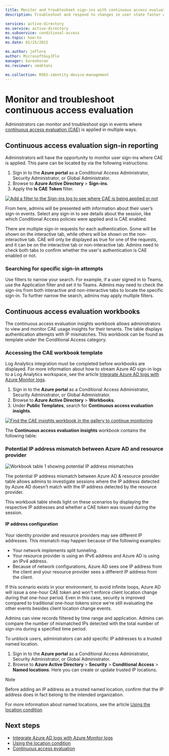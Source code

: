 ```yaml
---
title: Monitor and troubleshoot sign-ins with continuous access evaluation in Azure AD
description: Troubleshoot and respond to changes in user state faster with continuous access evaluation in Azure AD

services: active-directory
ms.service: active-directory
ms.subservice: conditional-access
ms.topic: how-to
ms.date: 01/25/2022

ms.author: joflore
author: MicrosoftGuyJFlo
manager: karenhoran
ms.reviewer: vmahtani

ms.collection: M365-identity-device-management
---
```

# Monitor and troubleshoot continuous access evaluation

Administrators can monitor and troubleshoot sign in events where [continuous access evaluation (CAE)](concept-continuous-access-evaluation.md) is applied in multiple ways.

## Continuous access evaluation sign-in reporting

Administrators will have the opportunity to monitor user sign-ins where CAE is applied. This pane can be located by via the following instructions:

1.	Sign in to the **Azure portal** as a Conditional Access Administrator, Security Administrator, or Global Administrator.
1.	Browse to **Azure Active Directory** > **Sign-ins**. 
1.	Apply the **Is CAE Token** filter. 

[ ![Add a filter to the Sign-ins log to see where CAE is being applied or not](./media/howto-continuous-access-evaluation-troubleshoot/azure-ad-sign-ins-log-apply-filter.png) ](./media/howto-continuous-access-evaluation-troubleshoot/azure-ad-sign-ins-log-apply-filter.png#lightbox)

From here, admins will be presented with information about their user’s sign-in events. Select any sign-in to see details about the session, like which Conditional Access policies were applied and is CAE enabled. 

There are multiple sign-in requests for each authentication. Some will be shown on the interactive tab, while others will be shown on the non-interactive tab. CAE will only be displayed as true for one of the requests, and it can be on the interactive tab or non-interactive tab. Admins need to check both tabs to confirm whether the user's authentication is CAE enabled or not. 

### Searching for specific sign-in attempts

Use filters to narrow your search. For example, if a user signed in to Teams, use the Application filter and set it to Teams. Admins may need to check the sign-ins from both interactive and non-interactive tabs to locate the specific sign-in. To further narrow the search, admins may apply multiple filters.

## Continuous access evaluation workbooks

The continuous access evaluation insights workbook allows administrators to view and monitor CAE usage insights for their tenants. The table displays authentication attempts with IP mismatches. This workbook can be found as template under the Conditional Access category. 

### Accessing the CAE workbook template

Log Analytics integration must be completed before workbooks are displayed. For more information about how to stream Azure AD sign-in logs to a Log Analytics workspace, see the article [Integrate Azure AD logs with Azure Monitor logs](../reports-monitoring/howto-integrate-activity-logs-with-log-analytics.md).
 
1.	Sign in to the **Azure portal** as a Conditional Access Administrator, Security Administrator, or Global Administrator. 
1.	Browse to **Azure Active Directory** > **Workbooks**.
1.	Under **Public Templates**, search for **Continuous access evaluation insights**.

[ ![Find the CAE insights workbook in the gallery to continue monitoring](./media/howto-continuous-access-evaluation-troubleshoot/azure-ad-workbooks-continuous-access-evaluation.png) ](./media/howto-continuous-access-evaluation-troubleshoot/azure-ad-workbooks-continuous-access-evaluation.png#lightbox)

The **Continuous access evaluation insights** workbook contains the following table:

### Potential IP address mismatch between Azure AD and resource provider  

![Workbook table 1 showing potential IP address mismatches](./media/howto-continuous-access-evaluation-troubleshoot/continuous-access-evaluation-insights-workbook-table-1.png)

The potential IP address mismatch between Azure AD & resource provider table allows admins to investigate sessions where the IP address detected by Azure AD doesn't match with the IP address detected by the resource provider. 

This workbook table sheds light on these scenarios by displaying the respective IP addresses and whether a CAE token was issued during the session. 

#### IP address configuration

Your identity provider and resource providers may see different IP addresses. This mismatch may happen because of the following examples:

- Your network implements split tunneling.
- Your resource provider is using an IPv6 address and Azure AD is using an IPv4 address.
- Because of network configurations, Azure AD sees one IP address from the client and your resource provider sees a different IP address from the client.

If this scenario exists in your environment, to avoid infinite loops, Azure AD will issue a one-hour CAE token and won't enforce client location change during that one-hour period. Even in this case, security is improved compared to traditional one-hour tokens since we're still evaluating the other events besides client location change events.

Admins can view records filtered by time range and application. Admins can compare the number of mismatched IPs detected with the total number of sign-ins during a specified time period. 

To unblock users, administrators can add specific IP addresses to a trusted named location.

1.	Sign in to the **Azure portal** as a Conditional Access Administrator, Security Administrator, or Global Administrator. 
1.	Browse to **Azure Active Directory** > **Security** > **Conditional Access** > **Named locations**. Here you can create or update trusted IP locations.

> [!NOTE]
> Before adding an IP address as a trusted named location, confirm that the IP address does in fact belong to the intended organization.

For more information about named locations, see the article [Using the location condition](location-condition.md#named-locations)
 
## Next steps

- [Integrate Azure AD logs with Azure Monitor logs](../reports-monitoring/howto-integrate-activity-logs-with-log-analytics.md)
- [Using the location condition](location-condition.md#named-locations)
- [Continuous access evaluation](concept-continuous-access-evaluation.md)
